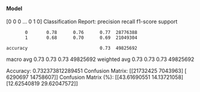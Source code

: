 #### Model
[0 0 0 ... 0 1 0]
Classification Report:
              precision    recall  f1-score   support

           0       0.78      0.76      0.77  28776388
           1       0.68      0.70      0.69  21049304

    accuracy                           0.73  49825692
   macro avg       0.73      0.73      0.73  49825692
weighted avg       0.73      0.73      0.73  49825692

Accuracy: 0.732373812289451
Confusion Matrix:
[[21732425  7043963]
 [ 6290697 14758607]]
Confusion Matrix (%):
[[43.61690551 14.13721058]
 [12.62540819 29.62047572]]
